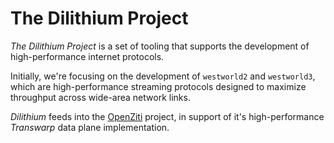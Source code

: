 # The Dilithium Project

_The Dilithium Project_ is a set of tooling that supports the development of high-performance internet protocols.

Initially, we're focusing on the development of `westworld2` and `westworld3`, which are high-performance streaming protocols designed to maximize throughput across wide-area network links.

_Dilithium_ feeds into the [OpenZiti](https://github.com/openziti]) project, in support of it's high-performance _Transwarp_ data plane implementation. 